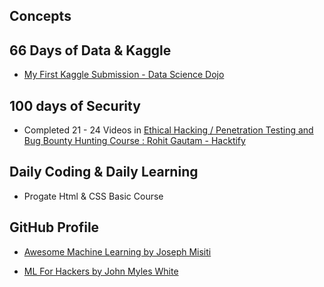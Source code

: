 ## Concepts

## 66 Days of Data & Kaggle

- [My First Kaggle Submission - Data Science Dojo](https://www.youtube.com/watch?v=68l47Zu4Yxg)

## 100 days of Security

- Completed 21 - 24 Videos in [Ethical Hacking / Penetration Testing and Bug Bounty Hunting Course : Rohit Gautam - Hacktify](https://www.udemy.com/course/website-hacking-penetration-testing-bug-bounty-hunting-live-attacks/)

## Daily Coding & Daily Learning

-  Progate Html & CSS Basic Course

## GitHub Profile

- [Awesome Machine Learning by Joseph Misiti](https://github.com/josephmisiti/awesome-machine-learning)

- [ML For Hackers by John Myles White](https://github.com/johnmyleswhite/ML_for_Hackers)